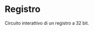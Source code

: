 # Registro

Circuito interattivo di un registro a 32 bit.
<div id="sheas_container_register"><div style="width:100%; height:100%"><div class="loader"></div></div></div>
